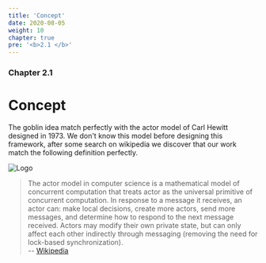 ```yaml
---
title: 'Concept'
date: 2020-08-05
weight: 10
chapter: true
pre: '<b>2.1 </b>'
---
```


### Chapter 2.1

# Concept

The goblin idea match perfectly with the actor model of Carl Hewitt designed
in 1973. We don't know this model before designing this framework, after some
search on wikipedia we discover that our work match the following definition
perfectly.

![Logo](/img/goblin-blupi-concept.png?width=600px)

> The actor model in computer science is a mathematical model of concurrent
> computation that treats actor as the universal primitive of concurrent
> computation. In response to a message it receives, an actor can: make local
> decisions, create more actors, send more messages, and determine how to
> respond to the next message received. Actors may modify their own private
> state, but can only affect each other indirectly through messaging (removing
> the need for lock-based synchronization).  
> -- [Wikipedia][1]

[1]: https://en.wikipedia.org/wiki/Actor_model
